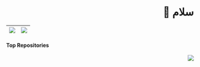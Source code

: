 <div dir="rtl">
	<h1> سلام 👋</h1>	
</div>

| <img align="center" src="https://github-readme-stats.vercel.app/api?username=kokabi1365&show_icons=true&include_all_commits=true&theme=buefy&hide_border=true" /> | <img align="center" src="https://github-readme-stats.vercel.app/api/top-langs/?username=kokabi1365&layout=compact&theme=buefy&hide_border=true" /> |
| ------------- | ------------- |

#### Top Repositories

<div dir="rtl">
	<a href="https://github.com/kokabi1365/vajehdan">
  <img align="center" src="https://github-readme-stats.vercel.app/api/pin/?username=kokabi1365&repo=vajehdan&theme=buefy" />
</a>
	</div>

<br />
<br />
